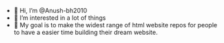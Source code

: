 - 👋 Hi, I’m @Anush-bh2010
- 👀 I’m interested in a lot of things
- 🌱 My goal is to make the widest range of html website repos for people to have a easier time building their dream website. 

<!---
Anush-bh2010/Anush-bh2010 is a ✨ special ✨ repository because its `README.md` (this file) appears on your GitHub profile.
You can click the Preview link to take a look at your changes.
--->
